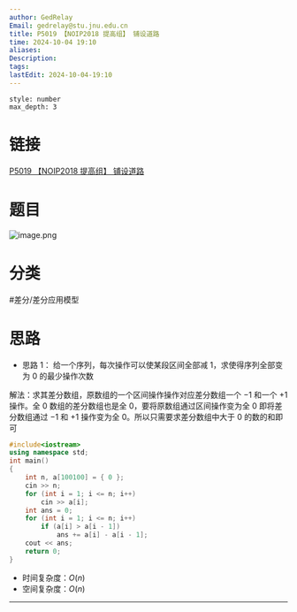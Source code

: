 ```yaml
---
author: GedRelay
Email: gedrelay@stu.jnu.edu.cn
title: P5019 【NOIP2018 提高组】 铺设道路
time: 2024-10-04 19:10
aliases: 
Description: 
tags: 
lastEdit: 2024-10-04-19:10
---
```


```toc
style: number
max_depth: 3
```

# 链接
[P5019 【NOIP2018 提高组】 铺设道路](https://www.luogu.com.cn/problem/P5019) 

# 题目
![image.png](https://ged-pic-bed.oss-cn-guangzhou.aliyuncs.com/img/202410041910527.png)


# 分类
#差分/差分应用模型 

# 思路
- 思路 1：
给一个序列，每次操作可以使某段区间全部减 ${1 }$，求使得序列全部变为 $0$ 的最少操作次数

解法：求其差分数组，原数组的一个区间操作操作对应差分数组一个 $-1$ 和一个 $+1$ 操作。全 $0$ 数组的差分数组也是全 $0$，要将原数组通过区间操作变为全 $0$ 即将差分数组通过 $-1$ 和 $+1$ 操作变为全 $0$。所以只需要求差分数组中大于 $0$ 的数的和即可


```cpp
#include<iostream>
using namespace std;
int main() 
{
	int n, a[100100] = { 0 };
	cin >> n;
	for (int i = 1; i <= n; i++)
		cin >> a[i];
	int ans = 0;
	for (int i = 1; i <= n; i++)
		if (a[i] > a[i - 1])
			ans += a[i] - a[i - 1];
	cout << ans;
	return 0;
}
```


- 时间复杂度：${O\left( n \right)  }$ 
- 空间复杂度：${O\left( n \right)  }$ 


---

